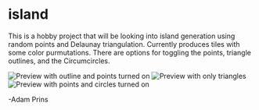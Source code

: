 # island
This is a hobby project that will be looking into island generation using random points and Delaunay triangulation.
Currently produces tiles with some color purmutations.
There are options for toggling the points, triangle outlines, and the Circumcircles.

![Preview with outline and points turned on](https://i.imgur.com/Mq6JnAB.png)
![Preview with only triangles](https://i.imgur.com/V3Ilk4n.png)
![Preview with points and circles turned on](https://i.imgur.com/qxgKw2D.png)


-Adam Prins
